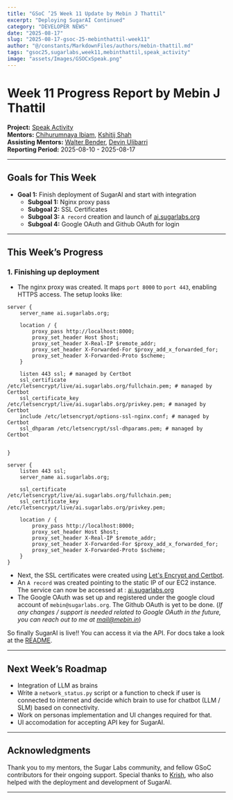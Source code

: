 ```yaml
---
title: "GSoC ’25 Week 11 Update by Mebin J Thattil"
excerpt: "Deploying SugarAI Continued"
category: "DEVELOPER NEWS"
date: "2025-08-17"
slug: "2025-08-17-gsoc-25-mebinthattil-week11"
author: "@/constants/MarkdownFiles/authors/mebin-thattil.md"
tags: "gsoc25,sugarlabs,week11,mebinthattil,speak_activity"
image: "assets/Images/GSOCxSpeak.png"
---
```


# Week 11 Progress Report by Mebin J Thattil

**Project:** [Speak Activity](https://github.com/sugarlabs/speak)  
**Mentors:** [Chihurumnaya Ibiam](https://github.com/chimosky), [Kshitij Shah](https://github.com/kshitijdshah99)  
**Assisting Mentors:** [Walter Bender](https://github.com/walterbender), [Devin Ulibarri](https://github.com/pikurasa)  
**Reporting Period:** 2025-08-10 - 2025-08-17

---

## Goals for This Week

- **Goal 1:** Finish deployment of SugarAI and start with integration
  - **Subgoal 1:** Nginx proxy pass
  - **Subgoal 2:** SSL Certificates
  - **Subgoal 3:** `A record` creation and launch of [ai.sugarlabs.org](https://ai.sugarlabs.org)
  - **Subgoal 4:** Google OAuth and Github OAuth for login

---

## This Week’s Progress

### **1. Finishing up deployment**

- The nginx proxy was created. It maps `port 8000` to `port 443`, enabling HTTPS access.
The setup looks like:
```nginx
server {
    server_name ai.sugarlabs.org;

    location / {
        proxy_pass http://localhost:8000;
        proxy_set_header Host $host;
        proxy_set_header X-Real-IP $remote_addr;
        proxy_set_header X-Forwarded-For $proxy_add_x_forwarded_for;
        proxy_set_header X-Forwarded-Proto $scheme;
    }

    listen 443 ssl; # managed by Certbot
    ssl_certificate /etc/letsencrypt/live/ai.sugarlabs.org/fullchain.pem; # managed by Certbot
    ssl_certificate_key /etc/letsencrypt/live/ai.sugarlabs.org/privkey.pem; # managed by Certbot
    include /etc/letsencrypt/options-ssl-nginx.conf; # managed by Certbot
    ssl_dhparam /etc/letsencrypt/ssl-dhparams.pem; # managed by Certbot


}

server {
    listen 443 ssl;
    server_name ai.sugarlabs.org;

    ssl_certificate /etc/letsencrypt/live/ai.sugarlabs.org/fullchain.pem;
    ssl_certificate_key /etc/letsencrypt/live/ai.sugarlabs.org/privkey.pem;

    location / {
        proxy_pass http://localhost:8000;
        proxy_set_header Host $host;
        proxy_set_header X-Real-IP $remote_addr;
        proxy_set_header X-Forwarded-For $proxy_add_x_forwarded_for;
        proxy_set_header X-Forwarded-Proto $scheme;
    }
}
```
- Next, the SSL certificates were created using [Let's Encrypt and Certbot](https://letsencrypt.org/).
- An `A record` was created pointing to the static IP of our EC2 instance. The service can now be accessed at : [ai.sugarlabs.org](https://ai.sugarlabs.org/)
- The Google OAuth was set up and registered under the google cloud account of `mebin@sugarlabs.org`. The Github OAuth is yet to be done. (_If any changes / support is needed related to Google OAuth in the future, you can reach out to me at [mail@mebin.in](mailto:mail@mebin.in)_)


So finally SugarAI is live!! You can access it via the API. For docs take a look at the [README](https://github.com/sugarlabs/sugar-ai?tab=readme-ov-file#test-api-endpoints).

---

## Next Week’s Roadmap

- Integration of LLM as brains
- Write a `network_status.py` script or a function to check if user is connected to internet and decide which brain to use for chatbot (LLM / SLM) based on connectivity.
- Work on personas implementation and UI changes required for that.
- UI accomodation for accepting API key for SugarAI.

---

## Acknowledgments

Thank you to my mentors, the Sugar Labs community, and fellow GSoC contributors for their ongoing support. Special thanks to [Krish](https://www.sugarlabs.org/authors/krish-pandya), who also helped with the deployment and development of SugarAI.

---